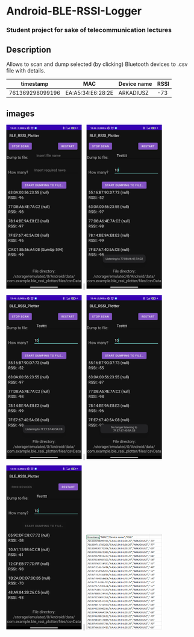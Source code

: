 # Android-BLE-RSSI-Logger
### Student project for sake of telecommunication lectures

## Description
Allows to scan and dump selected (by clicking) Bluetooth devices to .csv file with details.

timestamp | MAC | Device name | RSSI
------------ | ------------- | ------------- | -------------
761369298099196 | EA:A5:34:E6:28:2E | ARKADIUSZ | -73

## images
<img src="images/1.jpg" alt="drawing" width="200"/> | <img src="images/2.jpg" alt="drawing" width="200"/>

<img src="images/3.jpg" alt="drawing" width="200"/> | <img src="images/4.jpg" alt="drawing" width="200"/>

<img src="images/5.jpg" alt="drawing" width="200"/> | <img src="images/csv-preview.png" alt="drawing" width="200"/>

